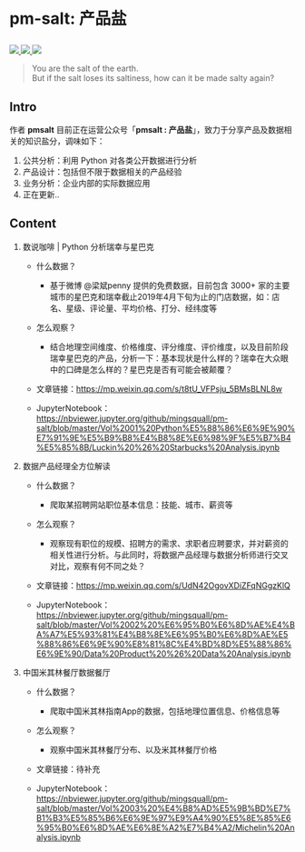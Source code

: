 # <p align="left">pm-salt: 产品盐</p>

<p align="left">
    <a href="https://github.com/python/cpython">
        <img src="https://img.shields.io/badge/Python-3.5-blue.svg">
        </a>
    <a href="">
        <img src="https://img.shields.io/badge/公众号-pmsalt-blue.svg">
        </a> 
    <a href="">
        <img src="https://img.shields.io/badge/介绍-使用 Python 观察产品及数据的 PM-blue.svg">
        </a>
</p>



> You are the salt of the earth.  
But if the salt loses its saltiness, how can it be made salty again? 



## Intro


作者 **pmsalt** 目前正在运营公众号「**pmsalt : 产品盐**」，致力于分享产品及数据相关的知识盐分，调味如下：

1. 公共分析：利用 Python 对各类公开数据进行分析
2. 产品设计：包括但不限于数据相关的产品经验
3. 业务分析：企业内部的实际数据应用
4. 正在更新..


## Content

1. 数说咖啡 | Python 分析瑞幸与星巴克

    - 什么数据？
        - 基于微博 @梁斌penny 提供的免费数据，目前包含 3000+ 家的主要城市的星巴克和瑞幸截止2019年4月下旬为止的门店数据，如：店名、星级、评论量、平均价格、打分、经纬度等
        
    - 怎么观察？
        - 结合地理空间维度、价格维度、评分维度、评价维度，以及目前阶段瑞幸星巴克的产品，分析一下：基本现状是什么样的？瑞幸在大众眼中的口碑是怎么样的？星巴克是否有可能会被颠覆？

    - 文章链接：https://mp.weixin.qq.com/s/t8tU_VFPsju_5BMsBLNL8w

    - JupyterNotebook：https://nbviewer.jupyter.org/github/mingsquall/pm-salt/blob/master/Vol%2001%20Python%E5%88%86%E6%9E%90%E7%91%9E%E5%B9%B8%E4%B8%8E%E6%98%9F%E5%B7%B4%E5%85%8B/Luckin%20%26%20Starbucks%20Analysis.ipynb

2. 数据产品经理全方位解读

    - 什么数据？
        - 爬取某招聘网站职位基本信息：技能、城市、薪资等
        
    - 怎么观察？
        - 观察现有职位的规模、招聘方的需求、求职者应聘要求，并对薪资的相关性进行分析。与此同时，将数据产品经理与数据分析师进行交叉对比，观察有何不同之处？

    - 文章链接：https://mp.weixin.qq.com/s/UdN42OgovXDiZFqNGgzKlQ

    - JupyterNotebook：https://nbviewer.jupyter.org/github/mingsquall/pm-salt/blob/master/Vol%2002%20%E6%95%B0%E6%8D%AE%E4%BA%A7%E5%93%81%E4%B8%8E%E6%95%B0%E6%8D%AE%E5%88%86%E6%9E%90%E8%81%8C%E4%BD%8D%E5%88%86%E6%9E%90/Data%20Product%20%26%20Data%20Analysis.ipynb


3. 中国米其林餐厅数据餐厅

    - 什么数据？
        - 爬取中国米其林指南App的数据，包括地理位置信息、价格信息等
        
    - 怎么观察？
        - 观察中国米其林餐厅分布、以及米其林餐厅价格

    - 文章链接：待补充

    - JupyterNotebook：https://nbviewer.jupyter.org/github/mingsquall/pm-salt/blob/master/Vol%2003%20%E4%B8%AD%E5%9B%BD%E7%B1%B3%E5%85%B6%E6%9E%97%E9%A4%90%E5%8E%85%E6%95%B0%E6%8D%AE%E6%8E%A2%E7%B4%A2/Michelin%20Analysis.ipynb


